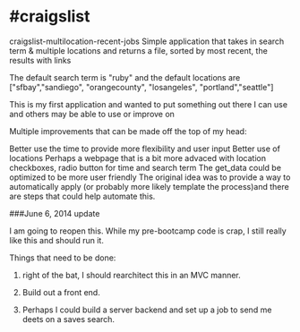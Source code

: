 #craigslist
==========
craigslist-multilocation-recent-jobs
Simple application that takes in search term & multiple locations and returns a file, sorted by most recent, the results with links

The default search term is "ruby" and the default locations are ["sfbay","sandiego", "orangecounty", "losangeles", "portland","seattle"]

This is my first application and wanted to put something out there I can use and others may be able to use or improve on

Multiple improvements that can be made off the top of my head:

Better use the time to provide more flexibility and user input
Better use of locations
Perhaps a webpage that is a bit more advaced with location checkboxes, radio button for time and search term
The get_data could be optimized to be more user friendly
The original idea was to provide a way to automatically apply (or probably more likely template the process)and there are steps that could help automate this.

###June 6, 2014 update

I am going to reopen this. While my pre-bootcamp code is crap, I still really like this and should run it.

Things that need to be done:

1. right of the bat, I should rearchitect this in an MVC manner.

2. Build out a front end.

3. Perhaps I could build a server backend and set up a job to send me deets on a saves search.



